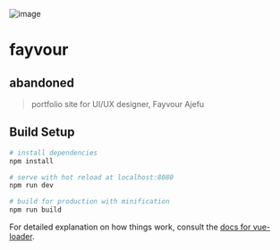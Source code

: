![image](https://user-images.githubusercontent.com/70205370/149639136-14df2234-efd4-4844-84db-b54fc49c947b.png)

# fayvour
## abandoned 
> portfolio site for UI/UX designer, Fayvour Ajefu

## Build Setup

``` bash
# install dependencies
npm install

# serve with hot reload at localhost:8080
npm run dev

# build for production with minification
npm run build
```

For detailed explanation on how things work, consult the [docs for vue-loader](http://vuejs.github.io/vue-loader).
